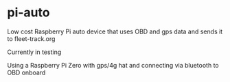 # pi-auto
Low cost Raspberry Pi auto device that uses OBD and gps data and sends it to fleet-track.org

Currently in testing

Using a Raspberry Pi Zero with gps/4g hat and connecting via bluetooth to OBD onboard

